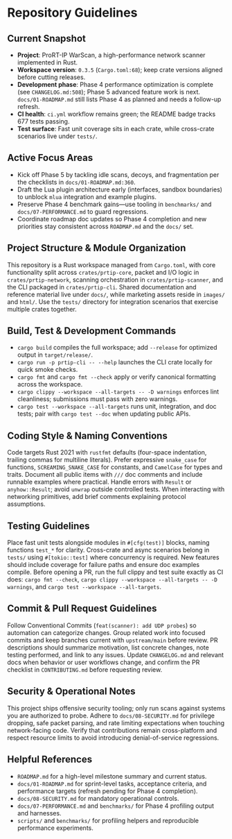 # Repository Guidelines

## Current Snapshot

- **Project**: ProRT-IP WarScan, a high-performance network scanner implemented in Rust.
- **Workspace version**: `0.3.5` (`Cargo.toml:68`); keep crate versions aligned before cutting releases.
- **Development phase**: Phase 4 performance optimization is complete (see `CHANGELOG.md:508`); Phase 5 advanced feature work is next. `docs/01-ROADMAP.md` still lists Phase 4 as planned and needs a follow-up refresh.
- **CI health**: `ci.yml` workflow remains green; the README badge tracks 677 tests passing.
- **Test surface**: Fast unit coverage sits in each crate, while cross-crate scenarios live under `tests/`.

## Active Focus Areas

- Kick off Phase 5 by tackling idle scans, decoys, and fragmentation per the checklists in `docs/01-ROADMAP.md:360`.
- Draft the Lua plugin architecture early (interfaces, sandbox boundaries) to unblock `mlua` integration and example plugins.
- Preserve Phase 4 benchmark gains—use tooling in `benchmarks/` and `docs/07-PERFORMANCE.md` to guard regressions.
- Coordinate roadmap doc updates so Phase 4 completion and new priorities stay consistent across `ROADMAP.md` and the `docs/` set.

## Project Structure & Module Organization

This repository is a Rust workspace managed from `Cargo.toml`, with core functionality split across `crates/prtip-core`, packet and I/O logic in `crates/prtip-network`, scanning orchestration in `crates/prtip-scanner`, and the CLI packaged in `crates/prtip-cli`. Shared documentation and reference material live under `docs/`, while marketing assets reside in `images/` and `html/`. Use the `tests/` directory for integration scenarios that exercise multiple crates together.

## Build, Test & Development Commands

- `cargo build` compiles the full workspace; add `--release` for optimized output in `target/release/`.
- `cargo run -p prtip-cli -- --help` launches the CLI crate locally for quick smoke checks.
- `cargo fmt` and `cargo fmt --check` apply or verify canonical formatting across the workspace.
- `cargo clippy --workspace --all-targets -- -D warnings` enforces lint cleanliness; submissions must pass with zero warnings.
- `cargo test --workspace --all-targets` runs unit, integration, and doc tests; pair with `cargo test --doc` when updating public APIs.

## Coding Style & Naming Conventions

Code targets Rust 2021 with `rustfmt` defaults (four-space indentation, trailing commas for multiline literals). Prefer expressive `snake_case` for functions, `SCREAMING_SNAKE_CASE` for constants, and `CamelCase` for types and traits. Document all public items with `///` doc comments and include runnable examples where practical. Handle errors with `Result` or `anyhow::Result`; avoid `unwrap` outside controlled tests. When interacting with networking primitives, add brief comments explaining protocol assumptions.

## Testing Guidelines

Place fast unit tests alongside modules in `#[cfg(test)]` blocks, naming functions `test_*` for clarity. Cross-crate and async scenarios belong in `tests/` using `#[tokio::test]` where concurrency is required. New features should include coverage for failure paths and ensure doc examples compile. Before opening a PR, run the full clippy and test suite exactly as CI does: `cargo fmt --check`, `cargo clippy --workspace --all-targets -- -D warnings`, and `cargo test --workspace --all-targets`.

## Commit & Pull Request Guidelines

Follow Conventional Commits (`feat(scanner): add UDP probes`) so automation can categorize changes. Group related work into focused commits and keep branches current with `upstream/main` before review. PR descriptions should summarize motivation, list concrete changes, note testing performed, and link to any issues. Update `CHANGELOG.md` and relevant docs when behavior or user workflows change, and confirm the PR checklist in `CONTRIBUTING.md` before requesting review.

## Security & Operational Notes

This project ships offensive security tooling; only run scans against systems you are authorized to probe. Adhere to `docs/08-SECURITY.md` for privilege dropping, safe packet parsing, and rate limiting expectations when touching network-facing code. Verify that contributions remain cross-platform and respect resource limits to avoid introducing denial-of-service regressions.

## Helpful References

- `ROADMAP.md` for a high-level milestone summary and current status.
- `docs/01-ROADMAP.md` for sprint-level tasks, acceptance criteria, and performance targets (refresh pending for Phase 4 completion).
- `docs/08-SECURITY.md` for mandatory operational controls.
- `docs/07-PERFORMANCE.md` and `benchmarks/` for Phase 4 profiling output and harnesses.
- `scripts/` and `benchmarks/` for profiling helpers and reproducible performance experiments.
